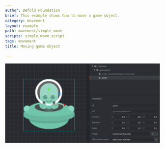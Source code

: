 ```yaml
---
author: Defold Foundation
brief: This example shows how to move a game object.
category: movement
layout: example
path: movement/simple_move
scripts: simple_move.script
tags: movement
title: Moving game object

---
```


![simple move](simple_move.png)